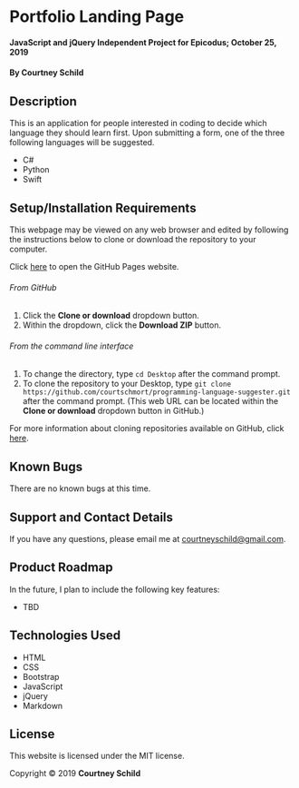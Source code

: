 # Portfolio Landing Page

#### JavaScript and jQuery Independent Project for Epicodus; October 25, 2019

#### By Courtney Schild

## Description

This is an application for people interested in coding to decide which language they should learn first. Upon submitting a form, one of the three following languages will be suggested.

* C#
* Python
* Swift

<!-- ## Specs
| Header      | Header      | Header      |
| ----------- | ----------- | ----------- |
| **Our program should handle:** | **When it receives:** | **It should return:** | -->

## Setup/Installation Requirements

This webpage may be viewed on any web browser and edited by following the instructions below to clone or download the repository to your computer.

Click [here](https://courtschmort.github.io/programming-language-suggester/) to open the GitHub Pages website.

###### From GitHub
1. Click the **Clone or download** dropdown button.
2. Within the dropdown, click the **Download ZIP** button.

###### From the command line interface
1. To change the directory, type `cd Desktop` after the command prompt.
2. To clone the repository to your Desktop, type `git clone https://github.com/courtschmort/programming-language-suggester.git` after the command prompt. (This web URL can be located within the **Clone or download** dropdown button in GitHub.)

For more information about cloning repositories available on GitHub, click [here](https://help.github.com/en/articles/which-remote-url-should-i-use).

## Known Bugs

There are no known bugs at this time.

## Support and Contact Details

If you have any questions, please email me at courtneyschild@gmail.com.

## Product Roadmap

In the future, I plan to include the following key features:
* TBD

## Technologies Used

* HTML
* CSS
* Bootstrap
* JavaScript
* jQuery
* Markdown

## License

This website is licensed under the MIT license.

Copyright &copy; 2019 **Courtney Schild**
